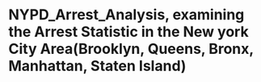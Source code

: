 # NYPD_Arrest_Analysis, examining the Arrest Statistic in the New york City Area(Brooklyn, Queens, Bronx, Manhattan, Staten Island)
